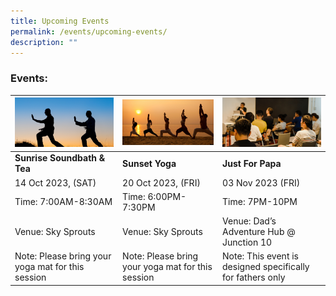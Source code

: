 ```yaml
---
title: Upcoming Events
permalink: /events/upcoming-events/
description: ""
---
```

### Events:



|![](/images/sunrise%20soundbath%20&%20tea.png)  | ![](/images/sunset%20yoga.png)| ![](/images/dads-event.png) | 
| -------- | -------- | -------- | 
| **Sunrise Soundbath & Tea**  |**Sunset Yoga**| **Just For Papa**
| 14 Oct 2023, (SAT)  |20 Oct 2023, (FRI)| 03 Nov 2023 (FRI)
|Time: 7:00AM-8:30AM| Time: 6:00PM-7:30PM | Time: 7PM-10PM
Venue: Sky Sprouts | Venue: Sky Sprouts | Venue: Dad’s Adventure Hub @ Junction 10
Note: Please bring your yoga mat for this session | Note: Please bring your yoga mat for this session |Note: This event is designed specifically for fathers only


